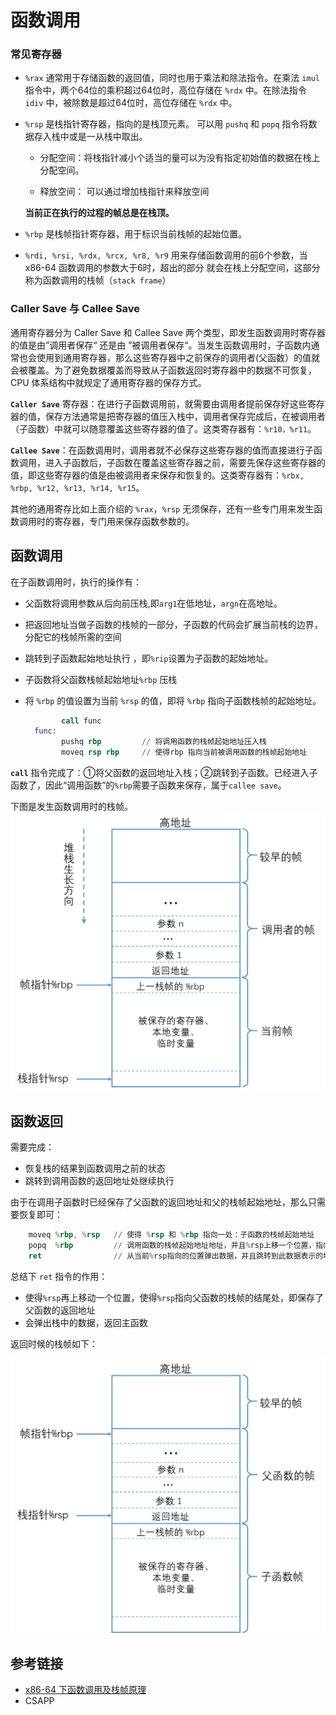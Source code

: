 # 函数调用

### 常见寄存器

+ `%rax` 通常用于存储函数的返回值，同时也用于乘法和除法指令。在乘法 `imul` 指令中，两个64位的乘积超过64位时，高位存储在 `%rdx` 中。在除法指令 `idiv` 中，被除数是超过64位时，高位存储在 `%rdx` 中。

+ `%rsp` 是栈指针寄存器，指向的是栈顶元素。 可以用 `pushq` 和 `popq` 指令将数据存入栈中或是一从栈中取出。

  + 分配空间：将栈指针减小个适当的量可以为没有指定初始值的数据在栈上分配空间。 

  + 释放空间： 可以通过增加栈指针来释放空间

  **当前正在执行的过程的帧总是在栈顶。**

+ `%rbp` 是栈帧指针寄存器，用于标识当前栈帧的起始位置。

+ `%rdi, %rsi, %rdx, %rcx, %r8, %r9` 用来存储函数调用的前6个参数，当 x86-64 函数调用的参数大于6时，超出的部分 就会在栈上分配空间，这部分称为函数调用的栈帧（`stack frame`）

### Caller Save 与 Callee Save

 通用寄存器分为  Caller Save 和  Callee Save 两个类型，即发生函数调用时寄存器的值是由”调用者保存“ 还是由 ”被调用者保存“。当发生函数调用时，子函数内通常也会使用到通用寄存器，那么这些寄存器中之前保存的调用者(父函数）的值就会被覆盖。为了避免数据覆盖而导致从子函数返回时寄存器中的数据不可恢复，CPU 体系结构中就规定了通用寄存器的保存方式。

**`Caller Save`**  寄存器：在进行子函数调用前，就需要由调用者提前保存好这些寄存器的值，保存方法通常是把寄存器的值压入栈中，调用者保存完成后，在被调用者（子函数）中就可以随意覆盖这些寄存器的值了。这类寄存器有：`%r10，%r11`。

**`Callee Save`**：在函数调用时，调用者就不必保存这些寄存器的值而直接进行子函数调用，进入子函数后，子函数在覆盖这些寄存器之前，需要先保存这些寄存器的值，即这些寄存器的值是由被调用者来保存和恢复的。这类寄存器有：`%rbx, %rbp, %r12, %r13, %r14, %r15`。

其他的通用寄存比如上面介绍的 `%rax`，`%rsp` 无须保存，还有一些专门用来发生函数调用时的寄存器，专门用来保存函数参数的。

## 函数调用

在子函数调用时，执行的操作有：
+ 父函数将调用参数从后向前压栈,即`arg1`在低地址，`argn`在高地址。

+ 把返回地址当做子函数的栈帧的一部分，子函数的代码会扩展当前栈的边界， 分配它的栈帧所需的空间

+ 跳转到子函数起始地址执行 ，即`%rip`设置为子函数的起始地址。

+ 子函数将父函数栈帧起始地址`%rbp` 压栈 

+ 将 `%rbp` 的值设置为当前 `%rsp` 的值，即将 `%rbp` 指向子函数栈帧的起始地址。
    ```asm
      		call func
      func:
            pushq rbp         // 将调用函数的栈帧起始地址压入栈
          	moveq rsp rbp     // 使得rbp 指向当前被调用函数的栈帧起始地址
    ```

**`call`**  指令完成了：①将父函数的返回地址入栈；②跳转到子函数。已经进入子函数了，因此“调用函数”的`%rbp`需要子函数来保存，属于`callee save`。

下图是发生函数调用时的栈帧。![ ](./image/stack_frame.png)

## 函数返回
需要完成：
+ 恢复栈的结果到函数调用之前的状态
+ 跳转到调用函数的返回地址处继续执行

由于在调用子函数时已经保存了父函数的返回地址和父的栈帧起始地址，那么只需要恢复即可：
```asm
    moveq %rbp, %rsp   // 使得 %rsp 和 %rbp 指向一处：子函数的栈帧起始地址 
    popq  %rbp         // 调用函数的栈帧起始地址地址，并且%rsp上移一个位置，指向返回地址
    ret				   // 从当前%rsp指向的位置弹出数据，并且跳转到此数据表示的地址处，即使返回父函数
```
总结下 `ret` 指令的作用：
+ 使得`%rsp`再上移动一个位置，使得`%rsp`指向父函数的栈帧的结尾处，即保存了父函数的返回地址
+ 会弹出栈中的数据，返回主函数

返回时候的栈帧如下：

![ ](./image/stack_frame_2.png)

## 参考链接
+ [x86-64 下函数调用及栈帧原理](https://zhuanlan.zhihu.com/p/27339191)
+ CSAPP





































